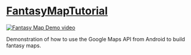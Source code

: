 # [FantasyMapTutorial](http://partisanapps.com/2016/03/building-fantasy-maps-for-android-with-the-google-maps-api/)

[![Fantasy Map Demo video](http://img.youtube.com/vi/g1or7atdOrE/0.jpg)](http://www.youtube.com/watch?v=g1or7atdOrE "Fantasy Map Demo Video")

Demonstration of how to use the Google Maps API from Android to build fantasy maps.
